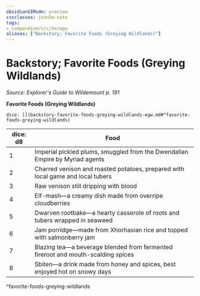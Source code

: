 ```yaml
---
obsidianUIMode: preview
cssclasses: json5e-note
tags:
- compendium/src/5e/egw
aliases: ["Backstory; Favorite Foods (Greying Wildlands)"]
---
```

# Backstory; Favorite Foods (Greying Wildlands)
*Source: Explorer's Guide to Wildemount p. 191* 

**Favorite Foods (Greying Wildlands)**

`dice: [](backstory-favorite-foods-greying-wildlands-egw.md#^favorite-foods-greying-wildlands)`

| dice: d8 | Food |
|----------|------|
| 1 | Imperial pickled plums, smuggled from the Dwendalian Empire by Myriad agents |
| 2 | Charred venison and roasted potatoes, prepared with local game and local tubers |
| 3 | Raw venison still dripping with blood |
| 4 | Elf-mash—a creamy dish made from overripe cloudberries |
| 5 | Dwarven rootbake—a hearty casserole of roots and tubers wrapped in seaweed |
| 6 | Jam porridge—made from Xhorhasian rice and topped with salmonberry jam |
| 7 | Blazing tea—a beverage blended from fermented fireroot and mouth-scalding spices |
| 8 | Sbiten—a drink made from honey and spices, best enjoyed hot on snowy days |
^favorite-foods-greying-wildlands